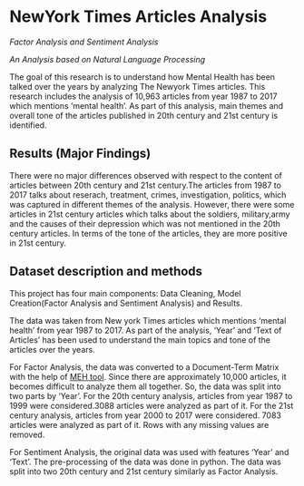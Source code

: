 # NewYork Times Articles Analysis
_Factor Analysis and Sentiment Analysis_


_An Analysis based on Natural Language Processing_

 The goal of this research is to understand how Mental Health has been talked over the years by analyzing The Newyork Times articles. This research includes the analysis of 10,963 articles from year 1987 to 2017 which mentions ‘mental health’. As part of this analysis, main themes and overall tone of the articles published in 20th century and 21st century is identified. 
 
## Results (Major Findings)

There were no major differences observed with respect to the content of articles between 20th century and 21st century.The articles from 1987 to 2017 talks about reserach, treatment, crimes, investigation, politics, which was captured in different themes of the analysis. However, there were some articles in 21st century articles which talks about the soldiers, military,army and the causes of their depression which was not mentioned in the 20th century articles. In terms of the tone of the articles, they are more positive in 21st century.

## Dataset description and methods

This project has four main components: Data Cleaning, Model Creation(Factor Analysis and Sentiment Analysis) and Results.

The data was taken from New york Times articles which mentions ‘mental health’ from year 1987 to 2017. As part of the analysis, ‘Year’ and ‘Text of Articles’ has been used to understand the main topics and tone of the articles over the years.

For Factor Analysis, the data was converted to a Document-Term Matrix with the help of [MEH tool](https://meh.ryanb.cc). Since there are approximately 10,000 articles, it becomes difficult to analyze them all together. So, the data was split into two parts by ‘Year’. For the 20th century analysis, articles from year 1987 to 1999 were considered.3088 articles were analyzed as part of it. For the 21st century analysis, articles from year 2000 to 2017 were considered. 7083 articles were analyzed as part of it. Rows with any missing values are removed.

For Sentiment Analysis, the original data was used with features ‘Year’ and ‘Text’. The pre-processing of the data was done in python. The data was split into two 20th century and 21st century similarly as Factor Analysis.

